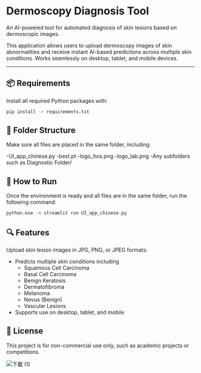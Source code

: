 # Dermoscopy Diagnosis Tool

An AI-powered tool for automated diagnosis of skin lesions based on dermoscopic images.

This application allows users to upload dermoscopy images of skin abnormalities and receive instant AI-based predictions across multiple skin conditions. Works seamlessly on desktop, tablet, and mobile devices.

---

## 📦 Requirements

Install all required Python packages with:

```bash
pip install -r requirements.txt
```

## 📁 Folder Structure
Make sure all files are placed in the same folder, including:

-UI_app_chinese.py
-best.pt
-logo_hos.png
-logo_lab.png
-Any subfolders such as Diagnostic Folder/

## 🚀 How to Run
Once the environment is ready and all files are in the same folder, run the following command:

```bash
python.exe -m streamlit run UI_app_chinese.py
```
## 🔍 Features
Upload skin lesion images in JPG, PNG, or JPEG formats:

- Predicts multiple skin conditions including
  - Squamous Cell Carcinoma
  - Basal Cell Carcinoma
  - Benign Keratosis
  - Dermatofibroma
  - Melanoma
  - Nevus (Benign)
  - Vascular Lesions
- Supports use on desktop, tablet, and mobile

## 📜 License
This project is for non-commercial use only, such as academic projects or competitions.

![下載 (1)](https://github.com/user-attachments/assets/3e40f29b-adcf-4aa2-bb4f-4b12baf2b5dd)

